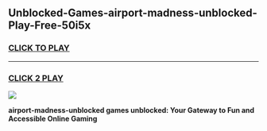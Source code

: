 
## Unblocked-Games-airport-madness-unblocked-Play-Free-50i5x
<h3>
<a href="https://premium76.site?title=airport-madness-unblocked&ref=12A">CLICK TO PLAY</a></h3>
<hr>

<h3>
<a href="https://premium76.site?title=airport-madness-unblocked&ref=12A">CLICK 2 PLAY</a>
  
</h3>

<a href="https://premium76.site?title=airport-madness-unblocked&ref=12A"><img src="https://clearcache.store/games.png"></a>


**airport-madness-unblocked games unblocked: Your Gateway to Fun and Accessible Online Gaming**
